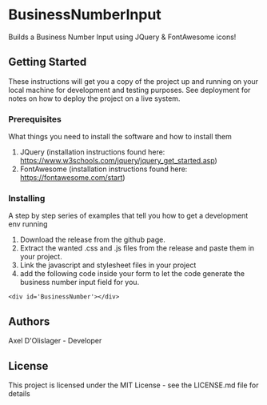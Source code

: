# BusinessNumberInput
Builds a Business Number Input using JQuery & FontAwesome icons!

## Getting Started
These instructions will get you a copy of the project up and running on your local machine for development and testing purposes. See deployment for notes on how to deploy the project on a live system.

### Prerequisites
What things you need to install the software and how to install them
1. JQuery (installation instructions found here: https://www.w3schools.com/jquery/jquery_get_started.asp)
2. FontAwesome (installation instructions found here: https://fontawesome.com/start)

### Installing
A step by step series of examples that tell you how to get a development env running
1. Download the release from the github page.
2. Extract the wanted .css and .js files from the release and paste them in your project.
3. Link the javascript and stylesheet files in your project
4. add the following code inside your form to let the code generate the business number input field for you.
```
<div id='BusinessNumber'></div>
```

## Authors
Axel D'Olislager - Developer

## License
This project is licensed under the MIT License - see the LICENSE.md file for details
